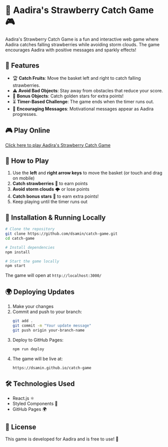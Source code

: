 # 🍓 Aadira's Strawberry Catch Game 🎮

Aadira's Strawberry Catch Game is a fun and interactive web game where Aadira catches falling strawberries while avoiding storm clouds. The game encourages Aadira with positive messages and sparkly effects!

## 🚀 Features
- 🏆 **Catch Fruits**: Move the basket left and right to catch falling strawberries.
- ⚠️ **Avoid Bad Objects**: Stay away from obstacles that reduce your score.
- 🌟 **Bonus Objects**: Catch golden stars for extra points!
- ⏳ **Timer-Based Challenge**: The game ends when the timer runs out.
- 🎉 **Encouraging Messages**: Motivational messages appear as Aadira progresses.

## 🎮 Play Online
[Click here to play Aadira's Strawberry Catch Game](https://dsamin.github.io/catch-game)

## 📌 How to Play
1. Use the **left** and **right arrow keys** to move the basket (or touch and drag on mobile)
2. **Catch strawberries** 🍓 to earn points
3. **Avoid storm clouds** 🌩️ or lose points
4. **Catch bonus stars** 🌟 to earn extra points!
5. Keep playing until the timer runs out

## 🔧 Installation & Running Locally
```bash
# Clone the repository
git clone https://github.com/dsamin/catch-game.git
cd catch-game

# Install dependencies
npm install

# Start the game locally
npm start
```
The game will open at `http://localhost:3000/`

## 🌍 Deploying Updates
1. Make your changes
2. Commit and push to your branch:
   ```bash
   git add .
   git commit -m "Your update message"
   git push origin your-branch-name
   ```
3. Deploy to GitHub Pages:
   ```bash
   npm run deploy
   ```
4. The game will be live at:
   ```
   https://dsamin.github.io/catch-game
   ```

## 🛠️ Technologies Used
- React.js ⚛️
- Styled Components 💅
- GitHub Pages 🌍

## 📜 License
This game is developed for Aadira and is free to use! 🎀

